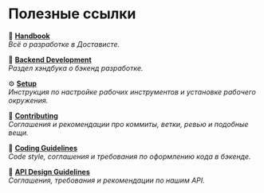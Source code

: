 # Полезные ссылки

📙 **[Handbook]()**
<br>*Всё о разработке в Достависте.*

💙 **[Backend Development]()**
<br>*Раздел хэндбука о бэкенд разработке.*

⚙️ **[Setup]()**
<br>*Инструкция по настройке рабочих инструментов и установке рабочего окружения.*

📄 **[Contributing]()**
<br>*Соглашения и рекомендации про коммиты, ветки, ревью и подобные вещи.*

📄 **[Coding Guidelines]()**
<br>*Code style, соглашения и требования по оформлению кода в бэкенде.*

📄 **[API Design Guidelines]()**
<br>*Соглашения, требования и рекомендации по нашим API.*
